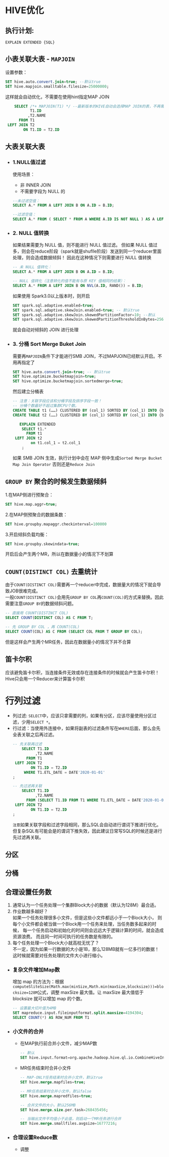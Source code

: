 # HIVE优化
## 执行计划:
`EXPLAIN EXTENDED {SQL}`

## 小表关联大表 - `MAPJOIN`
设置参数：  
```sql
SET hive.auto.convert.join=true; --默认true
SET hive.mapjoin.smalltable.filesize=25000000;
```
这样就会自动优化，不需要在使用hint指定MAP JOIN
```sql
    SELECT /*+ MAPJOIN(T1) */ --最新版本的HIVE自动会选择MAP JOIN的表，不再需要hint指定
           T1.ID
          ,T2.NAME
      FROM T1
 LEFT JOIN T2
        ON T1.ID = T2.ID
```

## 大表关联大表
+ ### 1.NULL值过滤
    使用场景：
    - 非 INNER JOIN
    - 不需要字段为 NULL 的  
    
    ```sql
    --未过滤空值：
    SELECT A.* FROM A LEFT JOIN B ON A.ID = B.ID;
    
    --过滤空值：
    SELECT A.* FROM ( SELECT * FROM A WHERE A.ID IS NOT NULL ) AS A LEFT JOIN B ON A.ID = B.ID;
    ```

+ ### 2. NULL 值转换
    
    如果结果需要为 NULL 值，则不能进行 NULL 值过滤。
    但如果 NULL 值过多，则会在reduce阶段（spark就是shuflle阶段）发送到同一个reducer里面处理，则会造成数据倾斜！
    因此在这种情况下则需要进行 NULL 值转换
    ```sql
    -- 未 NULL 值转化：
    SELECT A.* FROM A LEFT JOIN B ON A.ID = B.ID;
    
    -- NULL 值转化（注意转化的值不能有与原 KEY 值相同的结果）：
    SELECT A.* FROM A LEFT JOIN B ON NVL(A.ID, RAND()) = B.ID;
    ```
    如果使用 Spark3.0以上版本时，则开启
    ```sql
    SET spark.sql.adaptive.enabled=true;
    SET spark.sql.adaptive.skewJoin.enabled=true; -- 默认true
    SET spark.sql.adaptive.skewJoin.skewedPartitionFactor=10; --默认
    SET spark.sql.adaptive.skewJoin.skewedPartitionThresholdInBytes=256MB; --默认
    ```
    就会自动对倾斜的 JOIN 进行处理

+ ### 3. 分桶 Sort Merge Buket Join
    需要再`MAPJOIN`条件下才能进行SMB JOIN，不过MAPJOIN已经默认开启。不用再指定了
    ```sql
    SET hive.auto.convert.join=true; -- 默认true
    SET hive.optimize.bucketmapjoin=true;
    SET hive.optimize.bucketmapjoin.sortedmerge=true;
    ```
    
    然后建立分桶表
    ```sql
    -- 注意：关联字段应该和分桶字段及排序字段一致！
    -- 分桶个数最好不超过集群CPU个数。
    CREATE TABLE t1 (……) CLUSTERED BY (col_1) SORTED BY (col_1) INTO {buckets_Nums} BUCKETS;
    CREATE TABLE t2 (……) CLUSTERED BY (col_1) SORTED BY (col_1) INTO {buckets_Nums} BUCKETS;
    
       EXPLAIN EXTENDED
        SELECT t1.*
          FROM t1
     LEFT JOIN t2
            on t1.col_1 = t2.col_1
        ;
    ```
    
    如果 SMB JOIN 生效，执行计划中会在 MAP 侧中生成`Sorted Merge Bucket Map Join Operator`
    否则还是`Reduce Join`

## `GROUP BY` 聚合的时候发生数据倾斜

1.在MAP侧进行预聚合：
```sql
SET hive.map.aggr=true;
```

2.在MAP侧预聚合的数据条数：
```sql
SET hive.groupby.mapaggr.checkinterval=100000
```

3.开启倾斜负载均衡：
```sql
SET hive.groupby.skewindata=true;
```
开启后会产生两个MR，所以在数据量小的情况下不划算


## `COUNT(DISTINCT COL)` 去重统计
由于`COUNT(DISTINCT COL)`需要再一个reducer中完成，数据量大的情况下就会导致JOB很难完成。  
一般`COUNT(DISTINCT COL)`会用先`GROUP BY COL`再`COUNT(COL)`的方式来替换。因此需要注意`GROUP BY`的数据倾斜问题。
```sql
-- 直接用 COUNT(DISTINCT COL)
SELECT COUNT(DISTINCT COL) AS C FROM T;

-- 先 GROUP BY COL ，再 COUNT(COL)
SELECT COUNT(COL) AS C FROM (SELECT COL FROM T GROUP BY COL);
```
但是这样会产生两个MR任务，因此在数据量小的情况下并不合算

## 笛卡尔积
应该避免笛卡尔积，当连接条件无效或存在连接条件的时候就会产生笛卡尔积！  
Hive只会用一个Reducer来计算笛卡尔积

# 行列过滤
+ 列过滤: `SELECT`中，应该只拿需要的列，如果有分区，应该尽量使用分区过滤，少用`SELECT *`。
+ 行过滤：当使用外连接中，如果将副表的过滤条件写在`WHERE`后面，那么会先全表关联之后再过滤。
    ```sql
    -- 先关联再过滤
        SELECT T1.ID
              ,T2.NAME 
          FROM T1 
     LEFT JOIN T2 
            ON T1.ID = T2.ID 
         WHERE T1.ETL_DATE = DATE'2020-01-01'
    ;
    
    -- 先过滤再关联
        SELECT T1.ID
              ,T2.NAME 
          FROM (SELECT T1.ID FROM T1 WHERE T1.ETL_DATE = DATE'2020-01-01') T1 
     LEFT JOIN T2
            ON T1.ID = T2.ID
    ;
    ```
  `注意`如果关联字段和过滤字段相同，那么SQL会自动进行谓词下推进行优化。
  但复杂SQL有可能会是的谓词下推失效，因此建议日常写SQL的时候还是进行先过滤再关联。

## 分区

## 分桶

## 合理设置任务数
1. 通常认为一个任务处理一个集群Block大小的数据（默认为128M）最合适。
2. 作业数越多越好？  
   如果一个任务处理很多小文件，但是这些小文件都远小于一个Block大小，
   则每个小文件都会被当做一个Block用一个任务来处理，当任务数多起来的时候，
   每一个任务启动和初始化的时间则会远远大于逻辑计算的时间，就会造成资源浪费。
   而且同一时间可执行的任务数是有限的。
3. 每个任务处理一个Block大小就高枕无忧了？  
   不一定，因为如果一行数据的大小是1B，那么128MB就有一亿多行的数据！
   这时候就需要对任务处理的文件大小进行缩小。
   
+ ### 复杂文件增加Map数
    增加 map 的方法为：根据`computeSliteSize(Math.max(minSize,Math.min(maxSize,blocksize)))=blocksize=128M`公式，调整 maxSize 最大值。让 maxSize 最大值低于 blocksize 就可以增加 map 的个数。
    ```sql
    -- 设置最大切片值为4MB
    SET mapreduce.input.fileinputformat.split.maxsize=4194304;
    SELECT COUNT(*) AS ROW_NUM FROM T1
    ```
+ ### 小文件的合并
    + 在MAP执行前合并小文件，减少MAP数
        ```sql
        -- 默认
        SET hive.input.format=org.apache.hadoop.hive.ql.io.CombineHiveInputFormat;
        ```
    + MR任务结束时合并小文件
        ```sql
        -- MAP-ONLY任务结束时合并小文件，默认true
        SET hive.merge.mapfiles=true;
       
        -- MR任务结束时合并小文件，默认false
        SET hive.merge.mapredfiles=true;
       
        -- 合并文件的大小，默认256MB
        SET hive.merge.size.per.task=268435456;
       
        -- 当输出文件平均值小于此值，则启动一个MR任务进行合并
        SET hive.merge.smallfiles.avgsize=16777216;
        ```
+ ### 合理设置Reduce数
    + 调整
    
